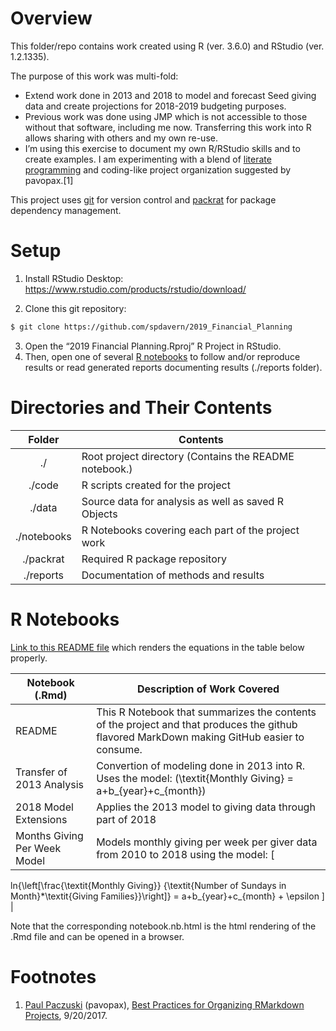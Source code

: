 # Overview

This folder/repo contains work created using R (ver. 3.6.0) and RStudio
(ver. 1.2.1335).

The purpose of this work was multi-fold:

  - Extend work done in 2013 and 2018 to model and forecast Seed giving
    data and create projections for 2018-2019 budgeting purposes.
  - Previous work was done using JMP which is not accessible to those
    without that software, including me now. Transferring this work into
    R allows sharing with others and my own re-use.
  - I’m using this exercise to document my own R/RStudio skills and to
    create examples. I am experimenting with a blend of [literate
    programming](https://en.wikipedia.org/wiki/Literate_programming) and
    coding-like project organization suggested by pavopax.\[1\]

This project uses [git](https://git-scm.com/) for version control and
[packrat](https://rstudio.github.io/packrat/) for package dependency
management.

# Setup

1.  Install RStudio Desktop:
    <https://www.rstudio.com/products/rstudio/download/>

2.  Clone this git repository:

<!-- end list -->

``` bash
$ git clone https://github.com/spdavern/2019_Financial_Planning
```

3.  Open the “2019 Financial Planning.Rproj” R Project in RStudio.  
4.  Then, open one of several [R notebooks](#nb) to follow and/or
    reproduce results or read generated reports documenting results
    (./reports folder).

# Directories and Their Contents

|   Folder    | Contents                                               |
| :---------: | ------------------------------------------------------ |
|     ./      | Root project directory (Contains the README notebook.) |
|   ./code    | R scripts created for the project                      |
|   ./data    | Source data for analysis as well as saved R Objects    |
| ./notebooks | R Notebooks covering each part of the project work     |
|  ./packrat  | Required R package repository                          |
|  ./reports  | Documentation of methods and results                   |

# R Notebooks

[Link to this README
file](http://htmlpreview.github.io/?https://github.com/spdavern/2019_Financial_Planning/blob/master/README.html)
which renders the equations in the table below
properly.

| Notebook (.Rmd)              | Description of Work Covered                                                                                                                                                                                                              |
| ---------------------------- | ---------------------------------------------------------------------------------------------------------------------------------------------------------------------------------------------------------------------------------------- |
| README                       | This R Notebook that summarizes the contents of the project and that produces the github flavored MarkDown making GitHub easier to consume.                                                                                              |
| Transfer of 2013 Analysis    | Convertion of modeling done in 2013 into R. Uses the model: \(\textit{Monthly Giving} = a+b_{year}+c_{month}\)                                                                                                                           |
| 2018 Model Extensions        | Applies the 2013 model to giving data through part of 2018                                                                                                                                                                               |
| Months Giving Per Week Model | Models monthly giving per week per giver data from 2010 to 2018 using the model: \[
ln{\left[\frac{\textit{Monthly Giving}}
{\textit{Number of Sundays in Month}*\textit{Giving Families}}\right]} 
= a+b_{year}+c_{month} + \epsilon
\] |

Note that the corresponding notebook.nb.html is the html rendering of
the .Rmd file and can be opened in a browser.

# Footnotes

1.  [Paul Paczuski](https://github.com/pavopax) (pavopax), [Best
    Practices for Organizing RMarkdown
    Projects](https://community.rstudio.com/t/best-practices-for-organizing-rmarkdown-projects/914/11),
    9/20/2017.
